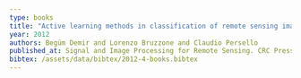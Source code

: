 ```yaml
---
type: books
title: "Active learning methods in classification of remote sensing images"
year: 2012
authors: Begüm Demir and Lorenzo Bruzzone and Claudio Persello
published_at: Signal and Image Processing for Remote Sensing. CRC Press - Taylor & Francis, 303-323, 2012
bibtex: /assets/data/bibtex/2012-4-books.bibtex 
---
```

